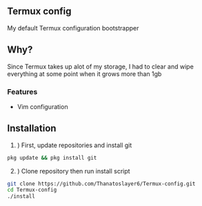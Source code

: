 ## Termux config 

My default Termux configuration bootstrapper

## Why?

Since Termux takes up alot of my storage, I had to 
clear and wipe everything at some point when
it grows more than 1gb

### Features

- Vim configuration

## Installation 

1. ) First, update repositories and install git

```bash
pkg update && pkg install git
````

2. ) Clone repository then run install script

```bash
git clone https://github.com/Thanatoslayer6/Termux-config.git
cd Termux-config
./install
```

